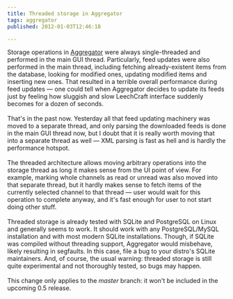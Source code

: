 ```yaml
---
title: Threaded storage in Aggregator
tags: aggregator
published: 2012-01-03T12:46:18

---
```


Storage operations in [Aggregator](/plugins-aggregator) were always
single-threaded and performed in the main GUI thread. Particularly, feed
updates were also performed in the main thread, including fetching
already-existent items from the database, looking for modified ones,
updating modified items and inserting new ones. That resulted in a
terrible overall performance during feed updates — one could tell when
Aggregator decides to update its feeds just by feeling how sluggish and
slow LeechCraft interface suddenly becomes for a dozen of seconds.\
\
That's in the past now. Yesterday all that feed updating machinery was
moved to a separate thread, and only parsing the downloaded feeds is
done in the main GUI thread now, but I doubt that it is really worth
moving that into a separate thread as well — XML parsing is fast as hell
and is hardly the performance hotspot.\
\
The threaded architecture allows moving arbitrary operations into the
storage thread as long it makes sense from the UI point of view. For
example, marking whole channels as read or unread was also moved into
that separate thread, but it hardly makes sense to fetch items of the
currently selected channel to that thread — user would wait for this
operation to complete anyway, and it's fast enough for user to not start
doing other stuff.\
\
Threaded storage is already tested with SQLite and PostgreSQL on Linux
and generally seems to work. It should work with any PostgreSQL/MySQL
installation and with most modern SQLite installations. Though, if
SQLite was compiled without threading support, Aggregator would
misbehave, likely resulting in segfaults. In this case, file a bug to
your distro's SQLite maintainers. And, of course, the usual warning:
threaded storage is still quite experimental and not thoroughly tested,
so bugs may happen.\
\
This change only applies to the *master* branch: it won't be included in
the upcoming 0.5 release.